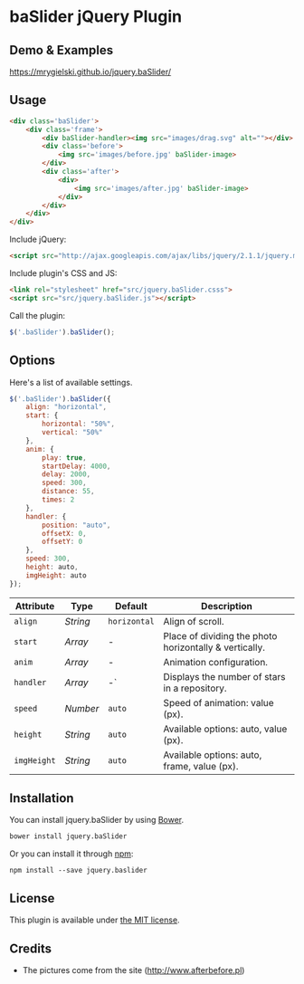 # baSlider jQuery Plugin

## Demo & Examples

<https://mrygielski.github.io/jquery.baSlider/>

## Usage

```html
<div class='baSlider'>
    <div class='frame'>
        <div baSlider-handler><img src="images/drag.svg" alt=""></div>
        <div class='before'>
            <img src='images/before.jpg' baSlider-image>
        </div>  
        <div class='after'>
            <div>
                <img src='images/after.jpg' baSlider-image>
            </div>
        </div>  
    </div>
</div>
```

Include jQuery:

```html
<script src="http://ajax.googleapis.com/ajax/libs/jquery/2.1.1/jquery.min.js"></script>
```

Include plugin's CSS and JS:

```html
<link rel="stylesheet" href="src/jquery.baSlider.csss">
<script src="src/jquery.baSlider.js"></script>
```

Call the plugin:

```javascript
$('.baSlider').baSlider();
```

## Options

Here's a list of available settings.

```javascript
$('.baSlider').baSlider({
    align: "horizontal",
    start: {
        horizontal: "50%",
        vertical: "50%"
    },
    anim: {
        play: true,
        startDelay: 4000,
        delay: 2000,
        speed: 300,
        distance: 55,
        times: 2
    },
    handler: {
        position: "auto",
        offsetX: 0,
        offsetY: 0
    },
    speed: 300,
    height: auto,
    imgHeight: auto
});
```

Attribute            | Type                | Default        | Description
---                        | ---                    | ---                | ---
`align`| *String* | `horizontal` | Align of scroll.
`start`| *Array* | - | Place of dividing the photo horizontally & vertically.
`anim`| *Array* | - | Animation configuration.
`handler`| *Array* | -` | Displays the number of stars in a repository.
`speed`| *Number* | `auto` | Speed of animation: value (px).
`height`| *String* | `auto` | Available options: auto, value (px).
`imgHeight`| *String* | `auto` | Available options: auto, frame, value (px).

## Installation

You can install jquery.baSlider by using [Bower](http://bower.io/).

```bash
bower install jquery.baSlider
```

Or you can install it through [npm](https://www.npmjs.com/):

```
npm install --save jquery.baslider
```

## License

This plugin is available under [the MIT license](https://opensource.org/licenses/mit-license.php).

## Credits

* The pictures come from the site (http://www.afterbefore.pl)
